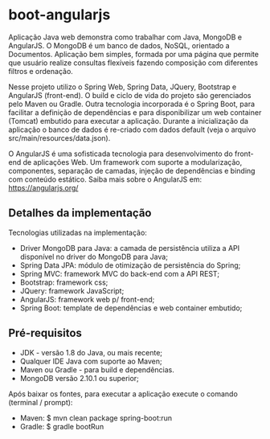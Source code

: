 boot-angularjs
===============
Aplicação Java web demonstra como trabalhar com Java, MongoDB e AngularJS. O MongoDB é um banco de dados, NoSQL, orientado a Documentos. Aplicação bem simples, formada por uma página que permite que usuário realize consultas flexíveis fazendo composição com diferentes filtros e ordenação.

Nesse projeto utilizo o Spring Web, Spring Data, JQuery, Bootstrap e AngularJS (front-end). O build e ciclo de vida do projeto são gerenciados pelo Maven ou Gradle. Outra tecnologia incorporada é o Spring Boot, para facilitar a definição de dependências e para disponibilizar um web container (Tomcat) embutido para executar a aplicação. Durante a inicialização da aplicação o banco de dados é re-criado com dados default (veja o arquivo src/main/resources/data.json).

O AngularJS é uma sofisticada tecnologia para desenvolvimento do front-end de aplicações Web. Um framework com suporte a modularização, componentes, separação de camadas, injeção de dependências e binding com conteúdo estático. Saiba mais sobre o AngularJS em: https://angularjs.org/

Detalhes da implementação
-------
Tecnologias utilizadas na implementação:

* Driver MongoDB para Java: a camada de persistência utiliza a API disponível no driver do MongoDB para Java;
* Spring Data JPA: módulo de otimização de persistência do Spring;
* Spring MVC: framework MVC do back-end com a API REST;
* Bootstrap: framework css;
* JQuery: framework JavaScript;
* AngularJS: framework web p/ front-end;
* Spring Boot: template de dependências e web container embutido;

Pré-requisitos
-------
* JDK - versão 1.8 do Java, ou mais recente;
* Qualquer IDE Java com suporte ao Maven;
* Maven ou Gradle - para build e dependências.
* MongoDB versão 2.10.1 ou superior;

Após baixar os fontes, para executar a aplicação execute o comando (terminal / prompt):

* Maven: $ mvn clean package spring-boot:run
* Gradle: $ gradle bootRun
